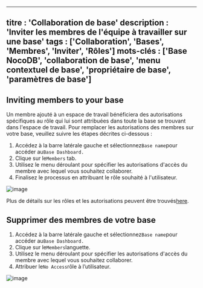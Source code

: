 ***

titre : 'Collaboration de base'
description : 'Inviter les membres de l'équipe à travailler sur une base'
tags : \['Collaboration', 'Bases', 'Membres', 'Inviter', 'Rôles']
mots-clés : \['Base NocoDB', 'collaboration de base', 'menu contextuel de base', 'propriétaire de base', 'paramètres de base']
------------------------------------------------------------------------------------------------------------------------------

## Inviting members to your base

Un membre ajouté à un espace de travail bénéficiera des autorisations spécifiques au rôle qui lui sont attribuées dans toute la base se trouvant dans l'espace de travail. Pour remplacer les autorisations des membres sur votre base, veuillez suivre les étapes décrites ci-dessous :

1. Accédez à la barre latérale gauche et sélectionnez`Base name`pour accéder au`Base Dashboard.`
2. Clique sur le`Members` tab.
3. Utilisez le menu déroulant pour spécifier les autorisations d'accès du membre avec lequel vous souhaitez collaborer.
4. Finalisez le processus en attribuant le rôle souhaité à l'utilisateur.

![image](/img/v2/base/base-collaboration.png)

Plus de détails sur les rôles et les autorisations peuvent être trouvés[here](/roles-and-permissions/roles-permissions-overview).

## Supprimer des membres de votre base

1. Accédez à la barre latérale gauche et sélectionnez`Base name`pour accéder au`Base Dashboard.`
2. Clique sur le`Members`languette.
3. Utilisez le menu déroulant pour spécifier les autorisations d'accès du membre avec lequel vous souhaitez collaborer.
4. Attribuer le`No Access`rôle à l’utilisateur.

![image](/img/v2/base/base-collaboration.png)
